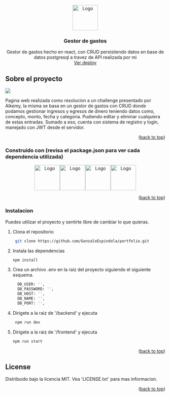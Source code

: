 <!-- PROJECT LOGO -->
<br />
<div align="center">
  <a href="https://github.com/GonzaloEspindola/gestor-de-gastos-full">
    <img src="https://i.ibb.co/3MGQXzs/circle-icon-g-icon-google-icon-png-favpng-9sq-Ffc-XAbqt-WNPGyn9-R553u-Es.jpg" alt="Logo" width="80" height="80">
  </a>

  <h3 align="center">Gestor de gastos</h3>

  <p align="center">
    Gestor de gastos hecho en react, con CRUD persistiendo datos en base de datos postgresql a travez de API realizada por mi
    <br />
    <a href="https://gonzaloespindola.github.io/gestor-de-gastos/login">Ver deploy</a>
  </p>
</div>


<!-- ABOUT THE PROJECT -->
## Sobre el proyecto

![](https://i.ibb.co/g9M4gKD/screenshot.png)

Pagina web realizada como resolucion a un challenge presentado por Alkemy, la misma se basa en un gestor de gastos con CRUD donde podamos gestionar ingresos y egresos de dinero teniendo datos como, concepto, monto, fecha y categoria. Pudiendo editar y eliminar cualquiera de estas entradas. Sumado a eso, cuenta con sistema de registro y login, manejado con JWT desde el servidor.

<p align="right">(<a href="#top">back to top</a>)</p>


### Construido con (revisa el package.json para ver cada dependencia utilizada)

<div align="center">
<img src="https://cdn-icons-png.flaticon.com/512/888/888859.png" alt="Logo" width="80" height="80"><img src="https://cdn-icons-png.flaticon.com/512/888/888847.png" alt="Logo" width="80" height="80"><img src="https://cdn-icons-png.flaticon.com/512/969/969958.png" alt="Logo" width="80" height="80"><img src="https://cdn-icons-png.flaticon.com/512/919/919825.png" alt="Logo" width="80" height="80">
</div>


<p align="right">(<a href="#top">back to top</a>)</p>


### Instalacion

Puedes utilizar el proyecto y sentirte libre de cambiar lo que quieras.

1. Clona el repositorio
   ```sh
    git clone https://github.com/GonzaloEspindola/portfolio.git
    ```
2. Instala las dependencias
   ```sh
   npm install
   ```
3. Crea un archivo .env en la raiz del proyecto siguiendo el siguiente esquema.
    ```sh
      DB_USER: '',
      DB_PASSWORD: '',
      DB_HOST: '',
      DB_NAME: '',
      DB_PORT: '',
    ```
4. Dirigete a la raiz de '/backend' y ejecuta
   ```sh
    npm run dev
   ```
5. Dirigete a la raiz de '/frontend' y ejecuta
   ```sh
   npm run start
   ```

<p align="right">(<a href="#top">back to top</a>)</p>


<!-- ROADMAP 
## Roadmap

- [x] Add Changelog
- [x] Add back to top links
- [ ] Add Additional Templates w/ Examples
- [ ] Add "components" document to easily copy & paste sections of the readme
- [ ] Multi-language Support
    - [ ] Chinese
    - [ ] Spanish

<p align="right">(<a href="#top">back to top</a>)</p>

-->

<!-- CONTRIBUTING 
## Contributing

Contributions are what make the open source community such an amazing place to learn, inspire, and create. Any contributions you make are **greatly appreciated**.

If you have a suggestion that would make this better, please fork the repo and create a pull request. You can also simply open an issue with the tag "enhancement".
Don't forget to give the project a star! Thanks again!

1. Fork the Project
2. Create your Feature Branch (`git checkout -b feature/AmazingFeature`)
3. Commit your Changes (`git commit -m 'Add some AmazingFeature'`)
4. Push to the Branch (`git push origin feature/AmazingFeature`)
5. Open a Pull Request

<p align="right">(<a href="#top">back to top</a>)</p>

-->

<!-- LICENSE -->
## License

Distribuido bajo la licencia MIT. Vea 'LICENSE.txt' para mas informacion.

<p align="right">(<a href="#top">back to top</a>)</p>
